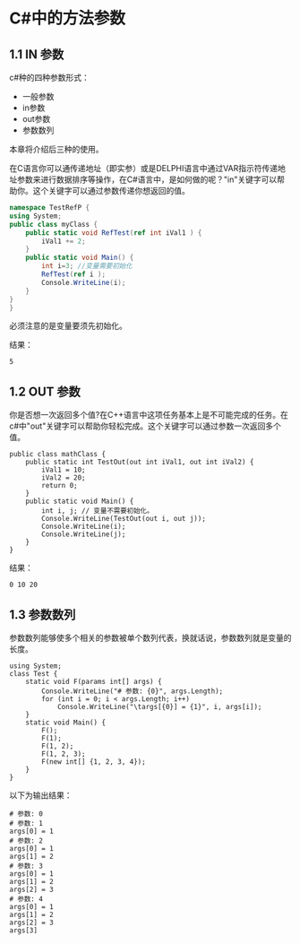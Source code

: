 # C#中的方法参数

## 1.1 IN 参数

c#种的四种参数形式：
* 一般参数
* in参数
* out参数
* 参数数列

本章将介绍后三种的使用。

在C语言你可以通传递地址（即实参）或是DELPHI语言中通过VAR指示符传递地址参数来进行数据排序等操作，在C#语言中，是如何做的呢？"in"关键字可以帮助你。这个关键字可以通过参数传递你想返回的值。

```C#
namespace TestRefP {
using System;
public class myClass {
    public static void RefTest(ref int iVal1 ) {
        iVal1 += 2;
    }
    public static void Main() {
        int i=3; //变量需要初始化
        RefTest(ref i );
        Console.WriteLine(i);
    }
}
}
```

必须注意的是变量要须先初始化。

结果：
```
5
```

## 1.2 OUT 参数


你是否想一次返回多个值?在C++语言中这项任务基本上是不可能完成的任务。在c#中"out"关键字可以帮助你轻松完成。这个关键字可以通过参数一次返回多个值。

```
public class mathClass {
    public static int TestOut(out int iVal1, out int iVal2) {
        iVal1 = 10;
        iVal2 = 20;
        return 0;
    }
    public static void Main() {
        int i, j; // 变量不需要初始化。
        Console.WriteLine(TestOut(out i, out j));
        Console.WriteLine(i);
        Console.WriteLine(j);
    }
}
```
结果：
```
0 10 20
```
## 1.3 参数数列

参数数列能够使多个相关的参数被单个数列代表，换就话说，参数数列就是变量的长度。

```
using System;
class Test {
    static void F(params int[] args) {
        Console.WriteLine("# 参数: {0}", args.Length);
        for (int i = 0; i < args.Length; i++)
            Console.WriteLine("\targs[{0}] = {1}", i, args[i]);
    }
    static void Main() {
        F();
        F(1);
        F(1, 2);
        F(1, 2, 3);
        F(new int[] {1, 2, 3, 4});
    }
}
```
以下为输出结果：

```
# 参数: 0
# 参数: 1
args[0] = 1
# 参数: 2
args[0] = 1
args[1] = 2
# 参数: 3
args[0] = 1
args[1] = 2
args[2] = 3
# 参数: 4
args[0] = 1
args[1] = 2
args[2] = 3
args[3]
```